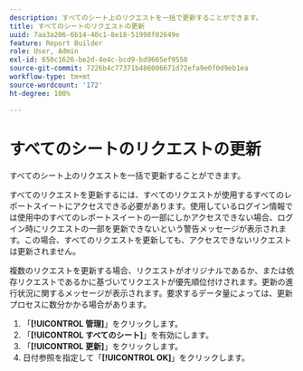 ```yaml
---
description: すべてのシート上のリクエストを一括で更新することができます。
title: すべてのシートのリクエストの更新
uuid: 7aa3a206-6b14-40c1-8e18-51998f02649e
feature: Report Builder
role: User, Admin
exl-id: 650c1626-be2d-4e4c-bcd9-bd9665ef9550
source-git-commit: 7226b4c77371b486006671d72efa9e0f0d9eb1ea
workflow-type: tm+mt
source-wordcount: '172'
ht-degree: 100%

---
```


# すべてのシートのリクエストの更新

すべてのシート上のリクエストを一括で更新することができます。

すべてのリクエストを更新するには、すべてのリクエストが使用するすべてのレポートスイートにアクセスできる必要があります。使用しているログイン情報では使用中のすべてのレポートスイートの一部にしかアクセスできない場合、ログイン時にリクエストの一部を更新できないという警告メッセージが表示されます。この場合、すべてのリクエストを更新しても、アクセスできないリクエストは更新されません。

複数のリクエストを更新する場合、リクエストがオリジナルであるか、または依存リクエストであるかに基づいてリクエストが優先順位付けされます。更新の進行状況に関するメッセージが表示されます。要求するデータ量によっては、更新プロセスに数分かかる場合があります。

1. 「**[!UICONTROL 管理]**」をクリックします。
1. 「**[!UICONTROL すべてのシート]**」を有効にします。
1. 「**[!UICONTROL 更新]**」をクリックします。
1. 日付参照を指定して「**[!UICONTROL OK]**」をクリックします。
